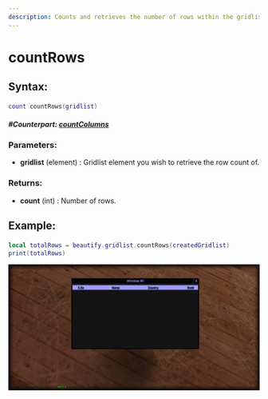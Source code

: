 ```yaml
---
description: Counts and retrieves the number of rows within the gridlist.
---
```


# countRows

## **Syntax:**

```lua
count countRows(gridlist)
```

#### _**\#Counterpart:**_ [_**countColumns**_](countgridlistcolumns.md)

### **Parameters:**

* **gridlist** \(element\) : Gridlist element you wish to retrieve the row count of.

### **Returns:**

* **count** \(int\) : Number of rows.

## **Example:**

```lua
local totalRows = beautify.gridlist.countRows(createdGridlist)
print(totalRows)
```

![](../../.gitbook/assets/countgridlistrows.png)

